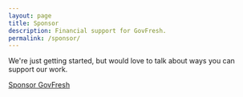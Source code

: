 ```yaml
---
layout: page
title: Sponsor
description: Financial support for GovFresh.
permalink: /sponsor/
---
```


We're just getting started, but would love to talk about ways you can support our work.

[Sponsor GovFresh](https://docs.google.com/forms/d/e/1FAIpQLScA87ag0CuNsJiYRiP_RkYCnVYHPGpzYXda0bgEjKFF6S3Klg/viewform?usp=sf_link)